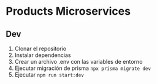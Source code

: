 # Products Microservices

## Dev

1. Clonar el repositorio
2. Instalar dependencias
3. Crear un archivo .env con las variables de entorno
4. Ejecutar migración de prisma `npx prisma migrate dev`
5. Ejecutar `npm run start:dev`